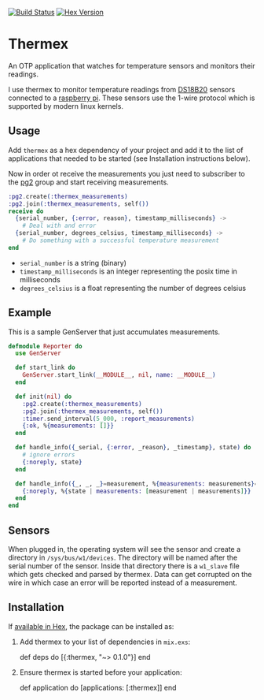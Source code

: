 [![Build Status](https://travis-ci.org/mmmries/thermex.svg?branch=master)](https://travis-ci.org/mmmries/thermex)
[![Hex Version](http://img.shields.io/hexpm/v/thermex.svg)](https://hex.pm/packages/thermex)

# Thermex

An OTP application that watches for temperature sensors and monitors their readings.

I use thermex to monitor temperature readings from [DS18B20](https://datasheets.maximintegrated.com/en/ds/DS18B20.pdf) sensors connected to a [raspberry pi](https://www.raspberrypi.org/).
These sensors use the 1-wire protocol which is supported by modern linux kernels.

## Usage

Add `thermex` as a hex dependency of your project and add it to the list of applications that needed to be started (see Installation instructions below).

Now in order ot receive the measurements you just need to subscriber to the [pg2](http://erlang.org/doc/man/pg2.html) group and start receiving measurements.

```elixir
:pg2.create(:thermex_measurements)
:pg2.join(:thermex_measurements, self())
receive do
  {serial_number, {:error, reason}, timestamp_milliseconds} ->
    # Deal with and error
  {serial_number, degrees_celsius, timestamp_milliseconds} ->
    # Do something with a successful temperature measurement
end
```

* `serial_number` is a string (binary)
* `timestamp_milliseconds` is an integer representing the posix time in milliseconds
* `degrees_celsius` is a float representing the number of degrees celsius

## Example

This is a sample GenServer that just accumulates measurements.

```elixir
defmodule Reporter do
  use GenServer

  def start_link do
    GenServer.start_link(__MODULE__, nil, name: __MODULE__)
  end

  def init(nil) do
    :pg2.create(:thermex_measurements)
    :pg2.join(:thermex_measurements, self())
    :timer.send_interval(5_000, :report_measurements)
    {:ok, %{measurements: []}}
  end

  def handle_info({_serial, {:error, _reason}, _timestamp}, state) do
    # ignore errors
    {:noreply, state}
  end

  def handle_info({_, _, _}=measurement, %{measurements: measurements}=state) do
    {:noreply, %{state | measurements: [measurement | measurements]}}
  end
end
```

## Sensors

When plugged in, the operating system will see the sensor and create a directory in `/sys/bus/w1/devices`.
The directory will be named after the serial number of the sensor.
Inside that directory there is a `w1_slave` file which gets checked and parsed by thermex.
Data can get corrupted on the wire in which case an error will be reported instead of a measurement.

## Installation

If [available in Hex](https://hex.pm/docs/publish), the package can be installed as:

  1. Add thermex to your list of dependencies in `mix.exs`:

        def deps do
          [{:thermex, "~> 0.1.0"}]
        end

  2. Ensure thermex is started before your application:

        def application do
          [applications: [:thermex]]
        end

